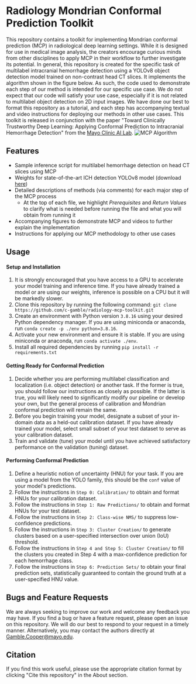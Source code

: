 # Radiology Mondrian Conformal Prediction Toolkit
This repository contains a toolkit for implementing Mondrian conformal prediction (MCP) in radiological deep learning settings. While it is designed for use in medical image analysis, the creators encourage curious minds from other disciplines to apply MCP in their workflow to further investigate its potential. In general, this repository is created for the specific task of multilabel intracranial hemorrhage detection using a YOLOv8 object detection model trained on non-contrast head CT slices. It implements the algorithm shown in the figure below. As such, the code used to demonstrate each step of our method is intended for our specific use case. We do not expect that our code will satisfy your use case, especially if it is not related to multilabel object detection on 2D input images. We have done our best to format this repository as a tutorial, and each step has accompanying textual and video instructions for deploying our methods in other use cases. This toolkit is released in conjunction with the paper "Toward Clinically Trustworthy Deep Learning: Applying Conformal Prediction to Intracranial Hemorrhage Detection" from the [Mayo Clinic AI Lab](https://mayo-radiology-informatics-lab.github.io/MIDeL/index.html). 
![MCP Algorithm](https://cq500-mcp.s3.amazonaws.com/Algorithm.png)

## Features
- Sample inference script for multilabel hemorrhage detection on head CT slices using MCP 
- Weights for state-of-the-art ICH detection YOLOv8 model (download [here](https://cq500-mcp.s3.amazonaws.com/yolo-v8-final-weights.pt))
- Detailed descriptions of methods (via comments) for each major step of the MCP process
    - At the top of each file, we highlight *Prerequisites* and *Return Values* to clarify what is needed before running the file and what you will obtain from running it
- Accompanying figures to demonstrate MCP and videos to further explain the implementation
- Instructions for applying our MCP methodology to other use cases

## Usage
#### Setup and Installation
1. It is strongly encouraged that you have access to a GPU to accelerate your model training and inference time. If you have already trained a model or are using our weights, inference is possible on a CPU but it will be markedly slower.
2. Clone this repository by running the following command: ```git clone https://github.com/c-gamble/radiology-mcp-toolkit.git```
3. Create an environment with Python version ```3.8.16``` using your desired Python dependency manager. If you are using miniconda or anaconda, run ```conda create -p ./env python=3.8.16```.
4. Activate your new environment and ensure it is stable. If you are using miniconda or anaconda, run ```conda activate ./env```.
5. Install all required dependencies by running ```pip install -r requirements.txt```
#### Getting Ready for Conformal Prediction
1. Decide whether you are performing multilabel classification and localization (i.e. object detection) or another task. If the former is true, you should follow our instructions as closely as possible. If the latter is true, you will likely need to significantly modify our pipeline or develop your own, but the general process of calibration and Mondrian conformal prediction will remain the same.
2. Before you begin training your model, designate a subset of your in-domain data as a held-out calibration dataset. If you have already trained your model, select small subset of your test dataset to serve as your calibration dataset.
3. Train and validate (tune) your model until you have achieved satisfactory performance on the validation (tuning) dataset.
#### Performing Conformal Prediction
1.  Define a heuristic notion of uncertainty (HNU) for your task. If you are using a model from the YOLO family, this should be the ```conf``` value of your model's predictions.
2. Follow the instructions in ```Step 0: Calibration/``` to obtain and format HNUs for your calibration dataset.
3. Follow the instructions in ```Step 1: Raw Predictions/``` to obtain and format HNUs for your test dataset.
4. Follow the instructions in ```Step 2: Class-wise NMS/``` to suppress low-confidence predictions.
5. Follow the instructions in ```Step 3: Cluster Creation/``` to generate clusters based on a user-specified intersection over union (IoU) threshold.
6. Follow the instructions in ```Step 4 and Step 5: Cluster Creation/``` to fill the clusters you created in Step 4 with a max-confidence prediction for each hemorrhage class.
7. Follow the instructions in ```Step 6: Prediction Sets/``` to obtain your final prediction sets, statistically guaranteed to contain the ground truth at a user-specified HNU value.

## Bugs and Feature Requests
We are always seeking to improve our work and welcome any feedback you may have. If you find a bug or have a feature request, please open an issue on this repository. We will do our best to respond to your request in a timely manner. Alternatively, you may contact the authors directly at [Gamble.Cooper@mayo.edu](mailto:gamble.cooper@mayo.edu).
## Citation
If you find this work useful, please use the appropriate citation format by clicking "Cite this repository" in the About section.
